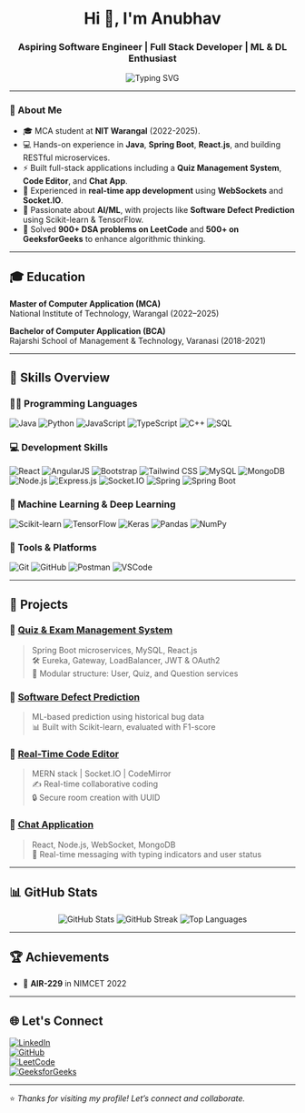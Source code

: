 <h1 align="center">Hi 👋, I'm Anubhav</h1>
<h3 align="center">Aspiring Software Engineer | Full Stack Developer | ML & DL Enthusiast</h3>

<p align="center">
  <img src="https://readme-typing-svg.demolab.com?font=Fira+Code&duration=3000&pause=1000&center=true&vCenter=true&width=400&lines=Passionate+about+building+smart+solutions;Keen+learner+in+AI%2C+ML+%26+DL;Open+to+collaborations+on+interesting+projects" alt="Typing SVG" />
</p>

---

### 💫 About Me

- 🎓 MCA student at **NIT Warangal** (2022-2025).
- 💻 Hands-on experience in **Java**, **Spring Boot**, **React.js**, and building RESTful microservices.
- ⚡ Built full-stack applications including a **Quiz Management System**, **Code Editor**, and **Chat App**.
- 🔌 Experienced in **real-time app development** using **WebSockets** and **Socket.IO**.
- 🤖 Passionate about **AI/ML**, with projects like **Software Defect Prediction** using Scikit-learn & TensorFlow.
- 🧠 Solved **900+ DSA problems on LeetCode** and **500+ on GeeksforGeeks** to enhance algorithmic thinking.

---

## 🎓 Education
**Master of Computer Application (MCA)**  
National Institute of Technology, Warangal (2022–2025)  

**Bachelor of Computer Application (BCA)**  
Rajarshi School of Management & Technology, Varanasi (2018-2021)  

---

## 🧠 Skills Overview

### 👨‍💻 Programming Languages
![Java](https://img.shields.io/badge/Java-ED8B00?style=for-the-badge&logo=java&logoColor=white)
![Python](https://img.shields.io/badge/Python-3776AB?style=for-the-badge&logo=python&logoColor=white)
![JavaScript](https://img.shields.io/badge/JavaScript-F7DF1E?style=for-the-badge&logo=javascript&logoColor=black)
![TypeScript](https://img.shields.io/badge/TypeScript-007ACC?style=for-the-badge&logo=typescript&logoColor=white)
![C++](https://img.shields.io/badge/C++-00599C?style=for-the-badge&logo=cplusplus&logoColor=white)
![SQL](https://img.shields.io/badge/SQL-003B57?style=for-the-badge&logo=mysql&logoColor=white)

### 💻 Development Skills
![React](https://img.shields.io/badge/React-20232A?style=for-the-badge&logo=react&logoColor=61DAFB)
![AngularJS](https://img.shields.io/badge/AngularJS-DD0031?style=for-the-badge&logo=angularjs&logoColor=white)
![Bootstrap](https://img.shields.io/badge/Bootstrap-7952B3?style=for-the-badge&logo=bootstrap&logoColor=white)
![Tailwind CSS](https://img.shields.io/badge/Tailwind_CSS-38B2AC?style=for-the-badge&logo=tailwind-css&logoColor=white)
![MySQL](https://img.shields.io/badge/MySQL-00758F?style=for-the-badge&logo=mysql&logoColor=white)
![MongoDB](https://img.shields.io/badge/MongoDB-4EA94B?style=for-the-badge&logo=mongodb&logoColor=white)
![Node.js](https://img.shields.io/badge/Node.js-339933?style=for-the-badge&logo=nodedotjs&logoColor=white)
![Express.js](https://img.shields.io/badge/Express.js-000000?style=for-the-badge&logo=express&logoColor=white)
![Socket.IO](https://img.shields.io/badge/Socket.IO-010101?style=for-the-badge&logo=socket.io&logoColor=white)
![Spring](https://img.shields.io/badge/Spring-6DB33F?style=for-the-badge&logo=spring&logoColor=white)
![Spring Boot](https://img.shields.io/badge/Spring_Boot-6DB33F?style=for-the-badge&logo=spring-boot&logoColor=white)

### 🤖 Machine Learning & Deep Learning
![Scikit-learn](https://img.shields.io/badge/scikit--learn-F7931E?style=for-the-badge&logo=scikit-learn&logoColor=white)
![TensorFlow](https://img.shields.io/badge/TensorFlow-FF6F00?style=for-the-badge&logo=tensorflow&logoColor=white)
![Keras](https://img.shields.io/badge/Keras-D00000?style=for-the-badge&logo=keras&logoColor=white)
![Pandas](https://img.shields.io/badge/Pandas-150458?style=for-the-badge&logo=pandas&logoColor=white)
![NumPy](https://img.shields.io/badge/Numpy-013243?style=for-the-badge&logo=numpy&logoColor=white)

### 🧰 Tools & Platforms
![Git](https://img.shields.io/badge/Git-F05032?style=for-the-badge&logo=git&logoColor=white)
![GitHub](https://img.shields.io/badge/GitHub-181717?style=for-the-badge&logo=github&logoColor=white)
![Postman](https://img.shields.io/badge/Postman-FF6C37?style=for-the-badge&logo=postman&logoColor=white)
![VSCode](https://img.shields.io/badge/VS_Code-007ACC?style=for-the-badge&logo=visual-studio-code&logoColor=white)

---

## 🚀 Projects

### 🔹 [Quiz & Exam Management System](https://github.com/Anu-bhav-Sri/Quiz_Exam_Project.git)
> Spring Boot microservices, MySQL, React.js  
> 🛠️ Eureka, Gateway, LoadBalancer, JWT & OAuth2  
> 🧩 Modular structure: User, Quiz, and Question services

### 🔹 [Software Defect Prediction](https://github.com/Anu-bhav-Sri/Software-Defect-Prediction-using-KC2-Dataset.git)
> ML-based prediction using historical bug data  
> 📊 Built with Scikit-learn, evaluated with F1-score

### 🔹 [Real-Time Code Editor](https://github.com/Anu-bhav-Sri/Real-Time-CodeEditor.git)
> MERN stack | Socket.IO | CodeMirror  
> ✍️ Real-time collaborative coding  
> 🔒 Secure room creation with UUID

### 🔹 [Chat Application](https://github.com/Anu-bhav-Sri/Chat-App.git)
> React, Node.js, WebSocket, MongoDB  
> 💬 Real-time messaging with typing indicators and user status

---

## 📊 GitHub Stats

<p align="center">
  <img src="https://github-readme-stats.vercel.app/api?username=Anu-bhav-Sri&show_icons=true&theme=radical" alt="GitHub Stats" />
  <img src="https://github-readme-streak-stats.herokuapp.com/?user=Anu-bhav-Sri&theme=radical" alt="GitHub Streak" />
  <img src="https://github-readme-stats.vercel.app/api/top-langs/?username=Anu-bhav-Sri&layout=compact&theme=radical" alt="Top Languages" />
</p>

---

## 🏆 Achievements
- 🥇 **AIR-229** in NIMCET 2022

---

## 🌐 Let's Connect

[![LinkedIn](https://img.shields.io/badge/LinkedIn-blue?style=flat&logo=linkedin&labelColor=blue)](https://www.linkedin.com/in/anubhav-2a5b95249/)  
[![GitHub](https://img.shields.io/badge/GitHub-grey?style=flat&logo=github)](https://github.com/Anu-bhav-Sri)  
[![LeetCode](https://img.shields.io/badge/LeetCode-FFA116?style=flat&logo=leetcode&logoColor=black)](https://leetcode.com/anubhavsri/)  
[![GeeksforGeeks](https://img.shields.io/badge/GeeksforGeeks-1c9430?style=flat&logo=geeksforgeeks&logoColor=white)](https://www.geeksforgeeks.org/user/anubhavsri/)  

---

⭐ *Thanks for visiting my profile! Let’s connect and collaborate.*
